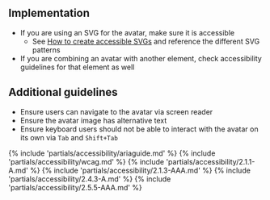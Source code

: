## Implementation

- If you are using an SVG for the avatar, make sure it is accessible
  - See [How to create accessible SVGs][svg] and reference the different SVG
    patterns
- If you are combining an avatar with another element, check accessibility
  guidelines for that element as well

## Additional guidelines

- Ensure users can navigate to the avatar via screen reader
- Ensure the avatar image has alternative text
- Ensure keyboard users should not be able to interact with the avatar on its
  own via `Tab` and `Shift+Tab`

{% include 'partials/accessibility/ariaguide.md' %}
{% include 'partials/accessibility/wcag.md' %}
{% include 'partials/accessibility/2.1.1-A.md' %}
{% include 'partials/accessibility/2.1.3-AAA.md' %}
{% include 'partials/accessibility/2.4.3-A.md' %}
{% include 'partials/accessibility/2.5.5-AAA.md' %}

[svg]: https://www.deque.com/blog/creating-accessible-svgs/
